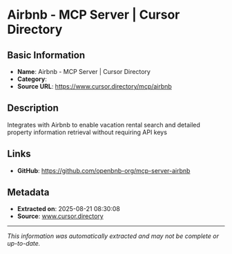 # Airbnb - MCP Server | Cursor Directory

## Basic Information
- **Name**: Airbnb - MCP Server | Cursor Directory
- **Category**: 
- **Source URL**: https://www.cursor.directory/mcp/airbnb

## Description
Integrates with Airbnb to enable vacation rental search and detailed property information retrieval without requiring API keys

## Links
- **GitHub**: https://github.com/openbnb-org/mcp-server-airbnb
## Metadata
- **Extracted on**: 2025-08-21 08:30:08
- **Source**: www.cursor.directory

---
*This information was automatically extracted and may not be complete or up-to-date.*
